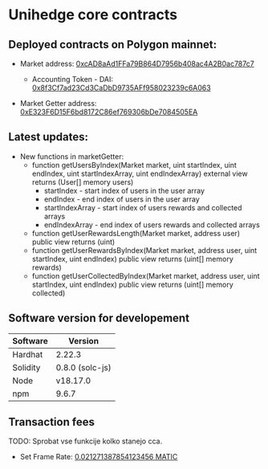# Unihedge core contracts
## Deployed contracts on Polygon mainnet:


* Market address: [0xcAD8aAd1FFa79B864D7956b408ac4A2B0ac787c7](https://polygonscan.com/address/0xcAD8aAd1FFa79B864D7956b408ac4A2B0ac787c7)
    * Accounting Token - DAI: [0x8f3Cf7ad23Cd3CaDbD9735AFf958023239c6A063](https://polygonscan.com/address/0x8f3Cf7ad23Cd3CaDbD9735AFf958023239c6A063)  

* Market Getter address: [0xE323F6D15F6bd8172C86ef769306bDe7084505EA](https://polygonscan.com/address/0xE323F6D15F6bd8172C86ef769306bDe7084505EA)

## Latest updates:
* New functions in marketGetter:    
    * function getUsersByIndex(Market market, uint startIndex, uint endIndex, uint startIndexArray, uint endIndexArray) external view returns (User[] memory users)
        * startIndex - start index of users in the user array
        * endIndex - end index of users in the user array
        * startIndexArray - start index of users rewards and collected arrays
        * endIndexArray - end index of users rewards and collected arrays
    * function getUserRewardsLength(Market market, address user) public view returns (uint)
    * function getUserRewardsByIndex(Market market, address user, uint startIndex, uint endIndex) public view returns (uint[] memory rewards)
    * function getUserCollectedByIndex(Market market, address user, uint startIndex, uint endIndex) public view returns (uint[] memory collected)



## Software version for developement
Software | Version
------------- | -------------
Hardhat  | 2.22.3
Solidity  | 0.8.0 (solc-js)
Node | v18.17.0
npm | 9.6.7


## Transaction fees
TODO: Sprobat vse funkcije kolko stanejo cca.
* Set Frame Rate: [0.021271387854123456 MATIC](https://polygonscan.com/tx/0xa94618edbc1149304a1a99fca82da961ec577b824da5ac7c30117914013b4815)



